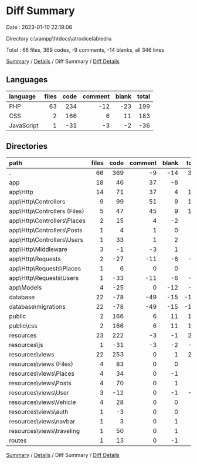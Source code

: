 # Diff Summary

Date : 2023-01-10 22:19:06

Directory c:\\xampp\\htdocs\\atrodicelabiedru

Total : 66 files,  369 codes, -9 comments, -14 blanks, all 346 lines

[Summary](results.md) / [Details](details.md) / Diff Summary / [Diff Details](diff-details.md)

## Languages
| language | files | code | comment | blank | total |
| :--- | ---: | ---: | ---: | ---: | ---: |
| PHP | 63 | 234 | -12 | -23 | 199 |
| CSS | 2 | 166 | 6 | 11 | 183 |
| JavaScript | 1 | -31 | -3 | -2 | -36 |

## Directories
| path | files | code | comment | blank | total |
| :--- | ---: | ---: | ---: | ---: | ---: |
| . | 66 | 369 | -9 | -14 | 346 |
| app | 18 | 46 | 37 | -8 | 75 |
| app\\Http | 14 | 71 | 37 | 4 | 112 |
| app\\Http\\Controllers | 9 | 99 | 51 | 9 | 159 |
| app\\Http\\Controllers (Files) | 5 | 47 | 45 | 9 | 101 |
| app\\Http\\Controllers\\Places | 2 | 15 | 4 | -2 | 17 |
| app\\Http\\Controllers\\Posts | 1 | 4 | 1 | 0 | 5 |
| app\\Http\\Controllers\\Users | 1 | 33 | 1 | 2 | 36 |
| app\\Http\\Middleware | 3 | -1 | -3 | 1 | -3 |
| app\\Http\\Requests | 2 | -27 | -11 | -6 | -44 |
| app\\Http\\Requests\\Places | 1 | 6 | 0 | 0 | 6 |
| app\\Http\\Requests\\Users | 1 | -33 | -11 | -6 | -50 |
| app\\Models | 4 | -25 | 0 | -12 | -37 |
| database | 22 | -78 | -49 | -15 | -142 |
| database\\migrations | 22 | -78 | -49 | -15 | -142 |
| public | 2 | 166 | 6 | 11 | 183 |
| public\\css | 2 | 166 | 6 | 11 | 183 |
| resources | 23 | 222 | -3 | -1 | 218 |
| resources\\js | 1 | -31 | -3 | -2 | -36 |
| resources\\views | 22 | 253 | 0 | 1 | 254 |
| resources\\views (Files) | 4 | 83 | 0 | 0 | 83 |
| resources\\views\\Places | 4 | 34 | 0 | -1 | 33 |
| resources\\views\\Posts | 4 | 70 | 0 | 1 | 71 |
| resources\\views\\User | 3 | -12 | 0 | -1 | -13 |
| resources\\views\\Vehicle | 4 | 28 | 0 | 0 | 28 |
| resources\\views\\auth | 1 | -3 | 0 | 0 | -3 |
| resources\\views\\navbar | 1 | 3 | 0 | 1 | 4 |
| resources\\views\\traveling | 1 | 50 | 0 | 1 | 51 |
| routes | 1 | 13 | 0 | -1 | 12 |

[Summary](results.md) / [Details](details.md) / Diff Summary / [Diff Details](diff-details.md)